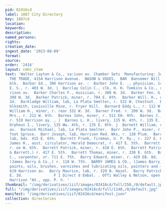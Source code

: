 ```yaml
---
pid: 02416cd
label: 1887 City Directory
key: 1887cd
location: 
keywords: 
description: 
named_persons: 
rights: 
creation_date: 
ingest_date: '2023-08-09'
format: 
source: 
order: '2416'
layout: cmhc_item
text: 'Walter Layton & Co,, sa:ison av. Chamber Sets  Manufacturing: Jewelers  FOR
  THE TRADE, 4154 Harrison Avenue.  NASON & VOGES,  BAR  Bansemer Will. G., r. 6 Boston
  blk.  Barbar Ed., 306 Harrison av. :  Barber John E. ., physician, 142 HE, 4th.  Barbour
  E. S., r. 403 W. 3d. |  Barclay Colin C., clk, H. H. Tomkins & Co., r. 431 Har-
  rison av.  Barker Charles F., musician, r. 308 W. 3d.  Barker Fen. G., musician,
  308 W. 3d.  Barker Patrick, miner, r. 704 E. 6th.  Barker Will. H., clk, 129 W.
  2d.  Barkladge William, lab, La Plata Smelter, r. 522 W. Chestnut.  Barlow John,
  blksmith, Louisville Mine, r. Fryer Hill.  Barnard Eddy L., r. 112 W. 4th.  Barncastle
  William H., miner, r. rear 332 W. 3d.  Barner Fred. r. 209 W. 3d.  Barnes Eunice
  Mrs., r. 212 W. 6th.  Barnes John, miner, r. 511 EH. 9th.  Barnes J., carpenter,
  r. 519 Harrison ay. , |  Barnes L. H., livery, 115 W. 4th, r. 135 E. 8th. |  Barnes
  Orpheus I., livery, 115 Ww. 4th, r. 135 E. 8th. j  Barnett William, r. 319 Harrison
  av.  Barnock Michael, lab, La Plata Smelter.  Barr John P., miner, r. Brooklyn Heights,
  foot Spruce.  Barr Joseph, lab, Harrison Red. Wks, r. 130 Plum.  Barrett Charles,
  lab, bds. 415 E. 6th.  Barrett Frank, fireman, U. P. Ry., r. 227 E. 8th.  Barrett
  James H., asst. circulator, Herald Democrat, r. 417 E. 5th.  Barrett Myers, miner,
  r. oe W. 6th.  Barrett Patrick, miner, r. 410 E. 6th.  Barrett Patrick H., ‘(Moynahan
  & Barrett,) r. 417 E. 5th.  Barrett Thomas, miner, r. 330 E. Gth.  Barron Patrick
  C., carpenter, vr. 711 E. 7th.  Barry Edward, miner, r. 429 EB. 8d.  Barry James,
  (James Barry & Co.,) r. 110 W. 7th.  BARRY JAMES & CO., (James Barry,) wall paper,
  paints, oils, brushes, varnishes and lubricating oils, painters and — paper hangers,
  619 Harrison av.  Barry Maurice, lab, r. 329 N. Hazel.  Barry Patrick, lab, r. 516
  E. 3d.              F 1 Direct d Embal. . Offi Walley & Nelson, open ‘always. 607
  Harrison "AV., opp. P. ©. '
thumbnail: "/img/derivatives/iiif/images/02416cd/full/250,/0/default.jpg"
full: "/img/derivatives/iiif/images/02416cd/full/1140,/0/default.jpg"
manifest: "/img/derivatives/iiif/02416cd/manifest.json"
collection: directories
---
```

